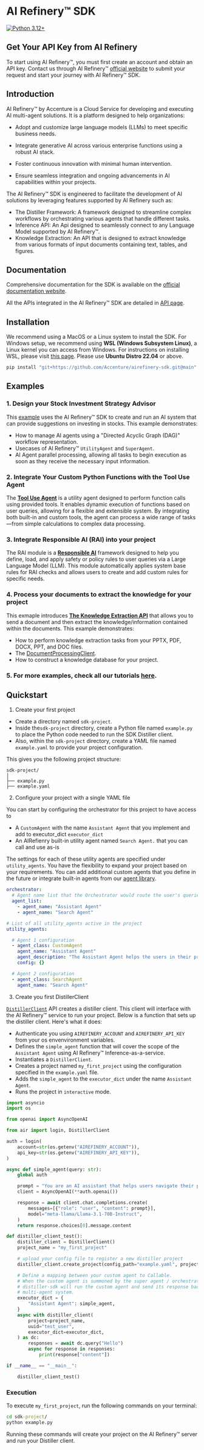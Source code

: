 # AI Refinery™ SDK  
[![Python 3.12+](https://img.shields.io/badge/python-3.12+-blue.svg)](https://www.python.org/downloads/)


## Get Your API Key from AI Refinery

To start using AI Refinery™, you must first create an account and obtain an API key. Contact us through AI Refinery™ [official website](https://airefinery.accenture.com/contact) to submit your request and start your journey with AI Refinery™ SDK.

## Introduction

AI Refinery™ by Accenture is a Cloud Service for developing and executing AI multi-agent solutions. It is a platform designed to help organizations:

- Adopt and customize large language models (LLMs) to meet specific business needs.

- Integrate generative AI across various enterprise functions using a robust AI stack.

- Foster continuous innovation with minimal human intervention.

- Ensure seamless integration and ongoing advancements in AI capabilities within your projects.

The AI Refinery™ SDK is engineered to facilitate the development of AI solutions by leveraging features supported by AI Refinery such as:

- The Distiller Framework: A framework designed to streamline complex workflows by orchestrating various agents that handle different tasks.
- Inference API: An Api designed to seamlessly connect to any Language Model supported by AI Refinery™.
- Knowledge Extraction: An API that is designed to extract knowledge from various formats of input documents containing text, tables, and figures. 


## Documentation

Comprehensive documentation for the SDK is available on the [official documentation website](https://sdk.airefinery.accenture.com/).

All the APIs integrated in the AI Refinery™ SDK are detailed in [API page](https://sdk.airefinery.accenture.com/setup/api-reference/distiller-index/).

## Installation

We recommend using a MacOS or a Linux system to install the SDK. For Windows setup, we recommend using **WSL (Windows Subsystem Linux)**, a Linux kernel you can access from Windows. For instructions on installing WSL, please visit [this page](https://documentation.ubuntu.com/wsl/en/latest/guides/install-ubuntu-wsl2/). Please use **Ubuntu Distro 22.04** or above.

```bash
pip install "git+https://github.com/Accenture/airefinery-sdk.git@main"
```

## Examples

### 1. Design your Stock Investment Strategy Advisor

This [example](https://sdk.airefinery.accenture.com/tutorial/flow_superagent/tutorial_flow_superagent/) uses the AI Refinery™ SDK to create and run an AI system that can provide suggestions on investing in stocks. This example demonstrates:

- How to manage AI agents using a "Directed Acyclic Graph (DAG)" workflow representation.
- Usecases of AI Refinery™ `UtilityAgent` and `SuperAgent`.
- AI Agent parallel processing, allowing all tasks to begin execution as soon as they receive the necessary input information.

### 2. Integrate Your Custom Python Functions with the Tool Use Agent
   
The [**Tool Use Agent**](https://sdk.airefinery.accenture.com/tutorial/tutorial_tool_use/) is a utility agent designed to perform function calls using provided tools. It enables dynamic execution of functions based on user queries, allowing for a flexible and extensible system. By integrating both built-in and custom tools, the agent can process a wide range of tasks—from simple calculations to complex data processing.  

### 3. Integrate Responsible AI (RAI) into your project

The RAI module is a [**Responsible AI**](https://sdk.airefinery.accenture.com/tutorial/tutorial_rai_module/) framework designed to help you define, load, and apply safety or policy rules to user queries via a Large Language Model (LLM). This module automatically applies system base rules for RAI checks and allows users to create and add custom rules for specific needs.


### 4. Process your documents to extract the knowledge for your project

This exmaple introduces [**The Knowledge Extraction API**](https://sdk.airefinery.accenture.com/tutorial/knowledge_extraction/knowledge_extraction/) that allows you to send a document and then extract the knowledge/information contained within the documents. This example demonstrates:

- How to perform knowledge extraction tasks from your PPTX, PDF, DOCX, PPT, and DOC files. 
- The [DocumentProcessingClient](https://sdk.airefinery.accenture.com/setup/api-reference/knowledge-extraction-index/).
- How to construct a knowledge database for your project.


### 5. For more examples, check all our tutorials [here](https://sdk.airefinery.accenture.com/tutorial/).


## Quickstart

 
1. Create your first project

- Create a directory named `sdk-project`.  
- Inside the`sdk-project` directory, create a Python file named `example.py` to place the Python code needed to run the SDK Distiller client.  
- Also, within the `sdk-project` directory, create a YAML file named `example.yaml` to provide your project configuration.  

This gives you the following project structure:

```
sdk-project/  
│  
├── example.py  
├── example.yaml
```

2. Configure your project with a single YAML file

You can start by configuring the orchestrator for this project to have access to
  - A `CustomAgent` with the name `Assistant Agent` that you implement and add to executor_dict `executor_dict`
  - An AIRefienry built-in utility agent named `Search Agent.` that you can call and use as-is 

The settings for each of these utility agents are specified under `utility_agents`. You have the flexibility to expand your project based on your requirements. You can add additional custom agents that you define in the future or integrate built-in agents from our [agent library](../../distiller/agent-library/). 

```yaml
orchestrator:
  # Agent name list that the Orchestrator would route the user's queries to
  agent_list:
    - agent_name: "Assistant Agent"
    - agent_name: "Search Agent"

# List of all utility_agents active in the project
utility_agents:

  # Agent 1 configuration
  - agent_class: CustomAgent
    agent_name: "Assistant Agent"
    agent_description: "The Assistant Agent helps the users in their projects."
    config: {}

  # Agent 2 configuration
  - agent_class: SearchAgent
    agent_name: "Search Agent"

```

3. Create you first DistillerClient

[`DistillerClient`](../api-reference/distiller-index.md) API creates a distiller client. This client will interface with the AI Refinery™ service to run your project. Below is a function that sets up the distiller client. Here's what it does:  

- Authenticate you using `AIREFINERY_ACCOUNT` and `AIREFINERY_API_KEY` from your os envenvironment variables.
- Defines the `simple_agent` function that will cover the scope of the `Assistant Agent` using AI Refinery™ Inference-as-a-service.  
- Instantiates a `DistillerClient`.  
- Creates a project named `my_first_project` using the configuration specified in the `example.yaml` file.
- Adds the `simple_agent` to the `executor_dict` under the name `Assistant Agent`.
- Runs the project in `interactive` mode.  

```python
import asyncio
import os

from openai import AsyncOpenAI

from air import login, DistillerClient

auth = login(
    account=str(os.getenv("AIREFINERY_ACCOUNT")),
    api_key=str(os.getenv("AIREFINERY_API_KEY")),
)

async def simple_agent(query: str):
    global auth

    prompt = "You are an AI assistant that helps users navigate their projects."
    client = AsyncOpenAI(**auth.openai())

    response = await client.chat.completions.create(
        messages=[{"role": "user", "content": prompt}],
        model="meta-llama/Llama-3.1-70B-Instruct",
    )
    return response.choices[0].message.content

def distiller_client_test():
    distiller_client = DistillerClient()
    project_name = "my_first_project"

    # upload your config file to register a new distiller project
    distiller_client.create_project(config_path="example.yaml", project=project_name) 

    # Define a mapping between your custom agent to Callable.
    # When the custom agent is summoned by the super agent / orchestrator,
    # distiller-sdk will run the custom agent and send its response back to the
    # multi-agent system.
    executor_dict = {
        "Assistant Agent": simple_agent,
    }
    async with distiller_client(
        project=project_name,
        uuid="test_user",
        executor_dict=executor_dict,
    ) as dc:
        responses = await dc.query("Hello")
        async for response in responses:
            print(response["content"])  

if __name__ == "__main__":

    distiller_client_test()

```


### Execution

To execute `my_first_project`, run the following commands on your terminal:

```cmd
cd sdk-project/
python example.py
```

Running these commands will create your project on the AI Refinery™ server and run your Distiller client. 
